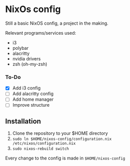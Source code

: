 # NixOs config

Still a basic NixOS config, a project in the making.

Relevant programs/services used:
- i3
- polybar
- alacritty
- nvidia drivers
- zsh (oh-my-zsh)

### To-Do
- [X] Add i3 config
- [ ] Add alacritty config
- [ ] Add home manager
- [ ] Improve structure

## Installation

1. Clone the repository to your $HOME directory
2. `sudo ln $HOME/nixos-config/configuration.nix /etc/nixos/configuration.nix`
3. `sudo nixos-rebuild switch`

Every change to the config is made in `$HOME/nixos-config`

